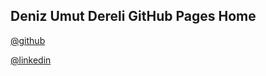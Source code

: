 ## Deniz Umut Dereli GitHub Pages Home


<a href="https://github.com/denizumutdereli/">@github</a>

<a href="https://www.linkedin.com/in/denizumutdereli/">@linkedin</a>
